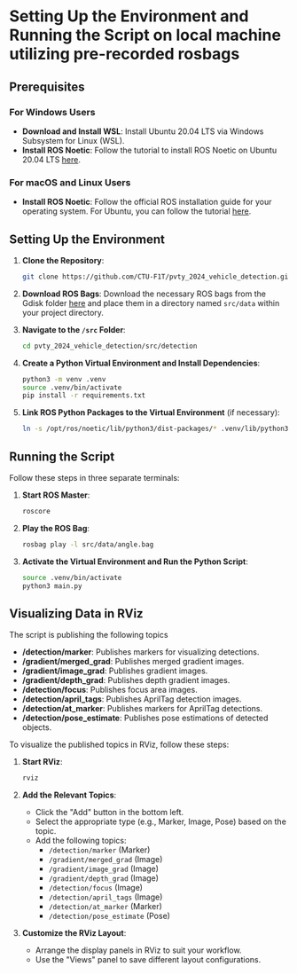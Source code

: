# Setting Up the Environment and Running the Script on local machine utilizing pre-recorded rosbags 

## Prerequisites

### For Windows Users
- **Download and Install WSL**: Install Ubuntu 20.04 LTS via Windows Subsystem for Linux (WSL).
- **Install ROS Noetic**: Follow the tutorial to install ROS Noetic on Ubuntu 20.04 LTS [here](https://foxglove.dev/blog/installing-ros1-noetic-on-ubuntu).

### For macOS and Linux Users
- **Install ROS Noetic**: Follow the official ROS installation guide for your operating system. For Ubuntu, you can follow the tutorial [here](https://foxglove.dev/blog/installing-ros1-noetic-on-ubuntu).

## Setting Up the Environment

1. **Clone the Repository**:
    ```bash
    git clone https://github.com/CTU-F1T/pvty_2024_vehicle_detection.git
    ```

2. **Download ROS Bags**: Download the necessary ROS bags from the Gdisk folder [here](https://drive.google.com/drive/folders/1DuLVWwxOwGOYZqpi_2dEGsDMjf_Gl4vp) and place them in a directory named `src/data` within your project directory.

3. **Navigate to the `/src` Folder**:
    ```bash
    cd pvty_2024_vehicle_detection/src/detection
    ```

4. **Create a Python Virtual Environment and Install Dependencies**:
    ```bash
    python3 -m venv .venv
    source .venv/bin/activate
    pip install -r requirements.txt
    ```

5. **Link ROS Python Packages to the Virtual Environment** (if necessary):
    ```bash
    ln -s /opt/ros/noetic/lib/python3/dist-packages/* .venv/lib/python3.8/site-packages/
    ```

## Running the Script

Follow these steps in three separate terminals:

1. **Start ROS Master**:
    ```bash
    roscore
    ```

2. **Play the ROS Bag**:
    ```bash
    rosbag play -l src/data/angle.bag
    ```

3. **Activate the Virtual Environment and Run the Python Script**:
    ```bash
    source .venv/bin/activate
    python3 main.py
    ```

## Visualizing Data in RViz
The script is publishing the following topics 
- **/detection/marker**: Publishes markers for visualizing detections.
- **/gradient/merged_grad**: Publishes merged gradient images.
- **/gradient/image_grad**: Publishes gradient images.
- **/gradient/depth_grad**: Publishes depth gradient images.
- **/detection/focus**: Publishes focus area images.
- **/detection/april_tags**: Publishes AprilTag detection images.
- **/detection/at_marker**: Publishes markers for AprilTag detections.
- **/detection/pose_estimate**: Publishes pose estimations of detected objects.

To visualize the published topics in RViz, follow these steps:

1. **Start RViz**:
    ```bash
    rviz
    ```

2. **Add the Relevant Topics**:
    - Click the "Add" button in the bottom left.
    - Select the appropriate type (e.g., Marker, Image, Pose) based on the topic.
    - Add the following topics:
      - `/detection/marker` (Marker)
      - `/gradient/merged_grad` (Image)
      - `/gradient/image_grad` (Image)
      - `/gradient/depth_grad` (Image)
      - `/detection/focus` (Image)
      - `/detection/april_tags` (Image)
      - `/detection/at_marker` (Marker)
      - `/detection/pose_estimate` (Pose)

3. **Customize the RViz Layout**:
    - Arrange the display panels in RViz to suit your workflow.
    - Use the "Views" panel to save different layout configurations.

